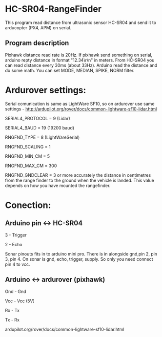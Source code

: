 # HC-SR04-RangeFinder
This program read distance from ultrasonic sensor HC-SR04 and send it to arducopter (PX4, APM) on serial. 
## Program description
Pixhawk distance read rate is 20Hz. If pixhawk send something on serial, arduino repty distance in format "12.34\r\n" in meters.
From HC-SR04 you can read distance every 30ms (about 33Hz). Arduino read the distance and do some math. You can set MODE, MEDIAN, SPIKE, NORM filter. 

# Ardurover settings:

Serial comunication is same as LightWare SF10, so on ardurover use same settings  - http://ardupilot.org/rover/docs/common-lightware-sf10-lidar.html

SERIAL4_PROTOCOL = 9 (Lidar)

SERIAL4_BAUD = 19 (19200 baud)

RNGFND_TYPE = 8 (LightWareSerial)

RNGFND_SCALING = 1

RNGFND_MIN_CM = 5

RNGFND_MAX_CM = 300 

RNGFND_GNDCLEAR = 3 or more accurately the distance in centimetres from the range finder to the ground when the vehicle is landed. This value depends on how you have mounted the rangefinder.


# Conection:
## Arduino pin <-> HC-SR04
3 - Trigger

2 - Echo


Sonar pinouts fits in to arduino mini pro. There is in alongside gnd,pin 2, pin 3, pin 4. On sonar is gnd, echo, trigger, supply. So only you need connect pin 4 to vcc.

## Arduino <-> ardurover (pixhawk)
Gnd - Gnd

Vcc - Vcc   (5V) 

Rx - Tx

Tx - Rx


ardupilot.org/rover/docs/common-lightware-sf10-lidar.html

